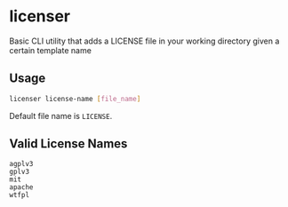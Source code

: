 # licenser

Basic CLI utility that adds a LICENSE file in your working directory given a certain template name

## Usage

```bash
licenser license-name [file_name]
```

Default file name is `LICENSE`.

## Valid License Names

```
agplv3
gplv3
mit
apache
wtfpl
```